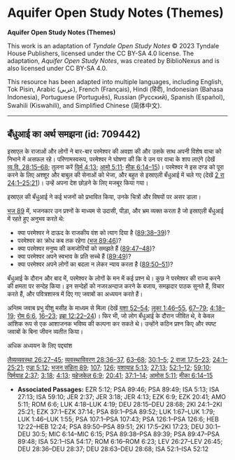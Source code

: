 # Aquifer Open Study Notes (Themes)

**Aquifer Open Study Notes (Themes)**

This work is an adaptation of *Tyndale Open Study Notes* © 2023 Tyndale House Publishers, licensed under the CC BY\-SA 4\.0 license. The adaptation, *Aquifer Open Study Notes*, was created by BiblioNexus and is also licensed under CC BY\-SA 4\.0\.

This resource has been adapted into multiple languages, including English, Tok Pisin, Arabic (عربي), French (Français), Hindi (हिंदी), Indonesian (Bahasa Indonesia), Portuguese (Português), Russian (Русский), Spanish (Español), Swahili (Kiswahili), and Simplified Chinese (简体中文).



--------------------------------

## बँधुआई का अर्थ समझना (id: 709442)

इस्राएल के राजाओं और लोगों ने बार\-बार परमेश्वर की अवज्ञा की और उसके साथ अपनी विशेष वाचा को निभाने में असफल रहे। परिणामस्वरूप, परमेश्वर ने घोषणा की कि वे उन पर वाचा के शाप लाएंगे (देखें [व्य.वि. 28:15–68](https://ref.ly/Deut28:15-Deut28:68); तुलना करें [यिर्म 4:13](https://ref.ly/Jer4:13); [आमो 5:11](https://ref.ly/Amos5:11); [मीक 6:14–15](https://ref.ly/Mic6:14-Mic6:15))। परमेश्वर ने इस दण्ड को पूरा करने के लिए अश्शूर और बाबुल की सेनाओं को भेजा, और बहुत से इस्राएली बँधुआई में चले गए (देखें [2 रा 24:1–25:21](https://ref.ly/2Kgs24:1-2Kgs25:21))। उन्हें अपना देश छोड़ने के लिए मजबूर किया गया।

इस्राएल की बँधुआई ने कई भजनों को प्रभावित किया, उनके चित्रों और विषयों पर असर डाला।

[भज 89](https://ref.ly/Ps89:1-Ps89:52) में, भजनकार उन प्रश्नों के माध्यम से उदासी, पीड़ा, और भ्रम व्यक्त करता है जो इस्राएली बँधुआई में रहते हुए अनुभव करते थे:

* क्या परमेश्वर ने दाऊद के राजकीय वंश को त्याग दिया है ([89:38–39](https://ref.ly/Ps89:38-Ps89:39))?
* परमेश्वर का क्रोध कब तक रहेगा ([भज 89:46](https://ref.ly/Ps89:46))?
* क्या परमेश्वर मनुष्य की कमजोरियों को समझते हैं ([89:47–48](https://ref.ly/Ps89:47-Ps89:48))?
* क्या परमेश्वर अपने स्वभाव के प्रति सच्चे हैं ([89:49](https://ref.ly/Ps89:49))?
* क्या परमेश्वर अपने लोगों का बदला न लेकर न्याय करता है ([89:50–51](https://ref.ly/Ps89:50-Ps89:51))?

बँधुआई के दौरान और बाद में, परमेश्वर के लोगों के मन में कई प्रश्न थे। कुछ ने परमेश्वर की राज्य करने की क्षमता पर सन्देह किया। इन सन्देहों को नजरअन्दाज करने के बजाय, समझदार पाठक सुनते हैं, विचार करते हैं, और पवित्रशास्त्र में दिए गए जवाबों का अध्ययन करते हैं।

अन्तिम जवाब प्रभु यीशु मसीह के माध्यम से मिला (देखें [यशा 52–54](https://ref.ly/Isa52:1-Isa54:17); [लूका 1:46–55](https://ref.ly/Luke1:46-Luke1:55), [67–79](https://ref.ly/Luke1:67-Luke1:79); [4:18–19](https://ref.ly/Luke4:18-Luke4:19); [रोम 6:6](https://ref.ly/Rom6:6), [16–23](https://ref.ly/Rom6:16-Rom6:23); [इब्रा 12:22–24](https://ref.ly/Heb12:22-Heb12:24))। फिर भी, जो लोग बँधुआई के दौरान जीवित थे, वे केवल आंशिक रूप से एक आशाजनक भविष्य की कल्पना कर सकते थे। उन्होंने कठिन प्रश्न किए और स्पष्ट जवाबों के बिना जीवन व्यतीत किया।

अधिक अध्ययन के लिए पद्द्यांश

[लैव्यव्यवस्था 26:27–45](https://ref.ly/Lev26:27-Lev26:45); [व्यवस्थाविवरण 28:36–37](https://ref.ly/Deut28:36-Deut28:37), [63–68](https://ref.ly/Deut28:63-Deut28:68); [30:1–5](https://ref.ly/Deut30:1-Deut30:5); [2 राजा 17:5–23](https://ref.ly/2Kgs17:5-2Kgs17:23); [24:1–25:21](https://ref.ly/2Kgs24:1-2Kgs25:21); [एज्रा 5:12](https://ref.ly/Ezra5:12); [भजन संहिता 89](https://ref.ly/Ps89:1-Ps89:52); [107](https://ref.ly/Ps107:1-Ps107:43); [126](https://ref.ly/Ps126:1-Ps126:6); [यशायाह 5:13](https://ref.ly/Isa5:13); [27:13](https://ref.ly/Isa27:13); [52:1–12](https://ref.ly/Isa52:1-Isa52:12); [59:10](https://ref.ly/Isa59:10); [यिर्मयाह 2:37](https://ref.ly/Jer2:37); [3:18](https://ref.ly/Jer3:18); [4:13](https://ref.ly/Jer4:13); [यहेजकेल 6:9](https://ref.ly/Ezek6:9); [20:41](https://ref.ly/Ezek20:41); [37:1–14](https://ref.ly/Ezek37:1-Ezek37:14); [आमोस 5:11](https://ref.ly/Amos5:11); [मीका 6:14–15](https://ref.ly/Mic6:14-Mic6:15)

* **Associated Passages:** EZR 5:12; PSA 89:46; PSA 89:49; ISA 5:13; ISA 27:13; ISA 59:10; JER 2:37; JER 3:18; JER 4:13; EZK 6:9; EZK 20:41; AMO 5:11; ROM 6:6; LUK 4:18–LUK 4:19; DEU 28:15–DEU 28:68; 2KI 24:1–2KI 25:21; EZK 37:1–EZK 37:14; PSA 89:1–PSA 89:52; LUK 1:67–LUK 1:79; LUK 1:46–LUK 1:55; PSA 107:1–PSA 107:43; PSA 126:1–PSA 126:6; HEB 12:22–HEB 12:24; PSA 89:50–PSA 89:51; 2KI 17:5–2KI 17:23; DEU 30:1–DEU 30:5; MIC 6:14–MIC 6:15; PSA 89:38–PSA 89:39; PSA 89:47–PSA 89:48; ISA 52:1–ISA 54:17; ROM 6:16–ROM 6:23; LEV 26:27–LEV 26:45; DEU 28:36–DEU 28:37; DEU 28:63–DEU 28:68; ISA 52:1–ISA 52:12

